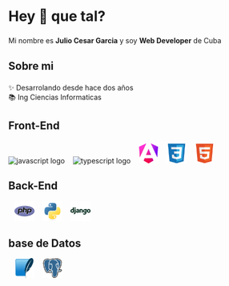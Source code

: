 <h1 align="left"><strong>Hey 👋 que tal?</strong></h1>

###

<p align="left">Mi nombre es <strong>Julio Cesar Garcia</strong> y soy <strong>Web Developer</strong> de Cuba</p>

###

<h2 align="left"><strong>Sobre mi</strong></h2>

###

<p align="left">✨ Desarrolando desde hace dos años <br>📚 Ing Ciencias Informaticas<br></p>

###

<h2 align="left"><strong>Front-End</strong> </h2>

###

<div align="left">
  <img src="https://cdn.jsdelivr.net/gh/devicons/devicon/icons/javascript/javascript-original.svg" height="40" alt="javascript logo"  />
  <img width="8" />
  <img src="https://cdn.jsdelivr.net/gh/devicons/devicon/icons/typescript/typescript-original.svg" height="40" alt="typescript logo"  />
  <img width="8" />
  <img src="https://github.com/devicons/devicon/blob/v2.16.0/icons/angular/angular-original.svg" height="40" alt="angular logo"  />
  <img width="8" />
  <img src="https://github.com/devicons/devicon/blob/v2.16.0/icons/css3/css3-original.svg" height="40" alt="css logo"  />
  <img width="8" />
  <img src="https://github.com/devicons/devicon/blob/v2.16.0/icons/html5/html5-original.svg" height="40" alt="html logo"  />
</div>
<h2 align="left"><strong>Back-End</strong> </h2>
<div>
  <img width="8" />
  <img src="https://github.com/devicons/devicon/blob/v2.16.0/icons/php/php-original.svg" height="40" alt="php logo"  />
  <img width="8" />
  <img src="https://github.com/devicons/devicon/blob/v2.16.0/icons/python/python-original.svg" height="40" alt="python logo"  />
  <img width="8" />
  <img src="https://github.com/devicons/devicon/blob/v2.16.0/icons/django/django-plain-wordmark.svg" height="40" alt="django logo"  />
</div>
<h2 align="left"><strong>base de Datos</strong> </h2>
<div>
  <img width="8" />
  <img src="https://github.com/devicons/devicon/blob/v2.16.0/icons/sqlite/sqlite-original.svg" height="40" alt="sqllite logo"  />
  <img width="8" />
  <img src="https://github.com/devicons/devicon/blob/v2.16.0/icons/postgresql/postgresql-original.svg" height="40" alt="postgres logo"  />
</div>

###
